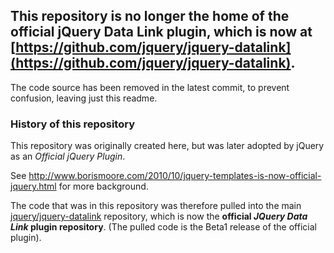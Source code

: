 ## This repository is no longer the home of the official jQuery Data Link plugin, which is now at [https://github.com/jquery/jquery-datalink](https://github.com/jquery/jquery-datalink).

The code source has been removed in the latest commit, to prevent confusion, leaving just this readme.

### History of this repository
This repository was originally created here, but was later adopted by jQuery as an _Official jQuery Plugin_. 

See <a href="http://www.borismoore.com/2010/10/jquery-templates-is-now-official-jquery.html">http://www.borismoore.com/2010/10/jquery-templates-is-now-official-jquery.html</a> for more background. 

The code that was in this repository was therefore pulled into the main <a href="https://github.com/jquery/jquery-datalink">jquery/jquery-datalink</a> repository, which is now the <strong>official _JQuery Data Link_ plugin repository</strong>. (The pulled code is the Beta1 release of the official plugin). 

